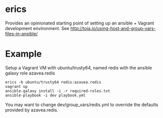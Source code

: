 # erics
Provides an opinionated starting point of setting up an ansible + Vagrant development environment. See http://toja.io/using-host-and-group-vars-files-in-ansible/

# Example

Setup a Vagrant VM with ubuntu/trusty64, named redis with the ansible galaxy role azavea.redis
```
erics -b ubuntu/trusty64 redis:azavea.redis
vagrant up
ansible-galaxy install -i -r required-roles.txt
ansible-playbook -i dev playbook.yml
```
You may want to change dev/group_vars/redis.yml to override the defaults provided by azavea.redis.
